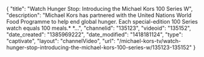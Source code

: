 {
    "title": "Watch Hunger Stop: Introducing the Michael Kors 100 Series W",
    "description": "Michael Kors has partnered with the United Nations World Food Programme to help end global hunger. Each special-edition 100 Series watch equals 100 meals.* *...",
    "channelid": "135123",
    "videoid": "135152",
    "date_created": "1385969222",
    "date_modified": "1418181124",
    "type": "captivate",
    "layout": "channelVideo",
    "url": "\/michael-kors-tv\/watch-hunger-stop-introducing-the-michael-kors-100-series-w\/135123-135152"
}